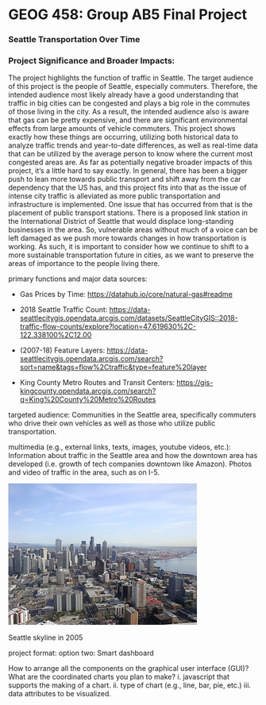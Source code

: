# GEOG 458: Group AB5 Final Project

### Seattle Transportation Over Time

### Project Significance and Broader Impacts:
The project highlights the function of traffic in Seattle. The target audience of this project is the people of Seattle, especially commuters. Therefore, the intended audience most likely already have a good understanding that traffic in big cities can be congested and plays a big role in the commutes of those living in the city. As a result, the intended audience also is aware that gas can be pretty expensive, and there are significant environmental effects from large amounts of vehicle commuters. This project shows exactly how these things are occurring, utilizing both historical data to analyze traffic trends and year-to-date differences, as well as real-time data that can be utilized by the average person to know where the current most congested areas are. As far as potentially negative broader impacts of this project, it’s a little hard to say exactly. In general, there has been a bigger push to lean more towards public transport and shift away from the car dependency that the US has, and this project fits into that as the issue of intense city traffic is alleviated as more public transportation and infrastructure is implemented. One issue that has occurred from that is the placement of public transport stations. There is a proposed link station in the International District of Seattle that would displace long-standing businesses in the area. So, vulnerable areas without much of a voice can be left damaged as we push more towards changes in how transportation is working. As such, it is important to consider how we continue to shift to a more sustainable transportation future in cities, as we want to preserve the areas of importance to the people living there.


primary functions and major data sources:
- Gas Prices by Time: https://datahub.io/core/natural-gas#readme 

- 2018 Seattle Traffic Count: https://data-seattlecitygis.opendata.arcgis.com/datasets/SeattleCityGIS::2018-traffic-flow-counts/explore?location=47.619630%2C-122.338100%2C12.00 

- (2007-18) Feature Layers: https://data-seattlecitygis.opendata.arcgis.com/search?sort=name&tags=flow%2Ctraffic&type=feature%20layer 

- King County Metro Routes and Transit Centers: https://gis-kingcounty.opendata.arcgis.com/search?q=King%20County%20Metro%20Routes 


targeted audience:
Communities in the Seattle area, specifically commuters who drive their own vehicles as well as those who utilize public transportation.

multimedia (e.g., external links, texts, images, youtube videos, etc.):
Information about traffic in the Seattle area and how the downtown area has developed (i.e. growth of tech companies downtown like Amazon). Photos and video of traffic in the area, such as on I-5.


![Seattle skyline in 2005](img/SeattleSkyline.jpg)

Seattle skyline in 2005

project format: option two: Smart dashboard

How to arrange all the components on the graphical user interface (GUI)?
What are the coordinated charts you plan to make?
i. javascript that supports the making of a chart.
ii. type of chart (e.g., line, bar, pie, etc.)
iii. data attributes to be visualized.
